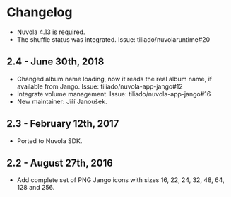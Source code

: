 Changelog
=========

  * Nuvola 4.13 is required.
  * The shuffle status was integrated. Issue: tiliado/nuvolaruntime#20

2.4 - June 30th, 2018
---------------------

  * Changed album name loading, now it reads the real album name, if available from Jango.
    Issue: tiliado/nuvola-app-jango#12
  * Integrate volume management. Issue: tiliado/nuvola-app-jango#16
  * New maintainer: Jiří Janoušek.

2.3 - February 12th, 2017
-------------------------

  * Ported to Nuvola SDK.

2.2 - August 27th, 2016
-----------------------

  * Add complete set of PNG Jango icons with sizes 16, 22, 24, 32, 48, 64, 128 and 256.

